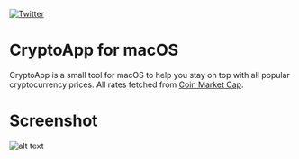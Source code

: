 [![Twitter](https://img.shields.io/badge/twitter-%40enzo__sterro-blue.svg)](https://twitter.com/enzo_sterro)

# CryptoApp for macOS

CryptoApp is a small tool for macOS to help you stay on top with all popular cryptocurrency prices. All rates fetched from [Coin Market Cap](https://api.coinmarketcap.com).

# Screenshot
![alt text](https://raw.githubusercontent.com/enzosterro/cryptoapp/master/Images/screenshot.jpg "Screenshot")
